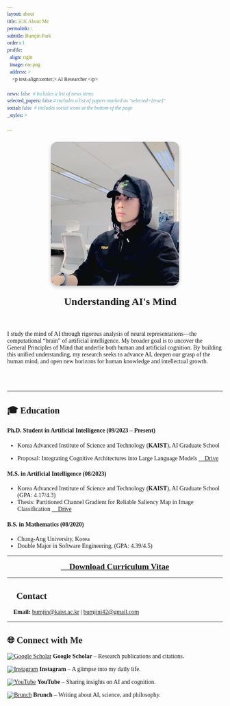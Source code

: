 ```yaml
---
layout: about
title: 🇰🇷 About Me
permalink: /
subtitle: Bumjin Park 
order : 1 
profile:
  align: right
  image: me.png
  address: >
    <p text-align:center;> AI Researcher </p>

news: false  # includes a list of news items
selected_papers: false # includes a list of papers marked as "selected={true}"
social: false  # includes social icons at the bottom of the page
_styles: >

---
```



<img src="/assets/img/bumjini.jpg" width="50%" height="auto" class="styled-image"/>

<style>
body, p, h1, h2, h3, h4, h5, h6, li, div, span, strong {
    font-family: "Times New Roman", Times, serif !important;
}

.styled-image {
    width: 300px;
    border-radius: 15px;
    box-shadow: 0 4px 8px rgba(0, 0, 0, 0.2);
    margin: 20px auto;
    transition: transform 0.3s ease;
    display: block;
}

.field {
    padding: 2px 6px;
    border-radius: 4px;
    font-weight: bold;
}

.cognitive { background-color: #FFE0E0; }
.mechanistic { background-color: #E0FFE0; }
.xai { background-color: #E0E0FF; }
.llm { background-color: #FFE0FF; }
.multiagent { background-color: #FFFFE0; }
.communication { background-color: #E0FFFF; }
.math { background-color: #FFE5CC; }
.programming { background-color: #E5CCFF; }
</style>


<p align="center" style="font-size:1.5rem;">
    🧠 <b> Understanding AI's Mind</b>
</p>
<br>

I study the mind of AI through rigorous analysis of neural representations—the computational “brain” of artificial intelligence. My broader goal is to uncover the General Principles of Mind that underlie both human and artificial cognition. By building this unified understanding, my research seeks to advance AI, deepen our grasp of the human mind, and open new horizons for human knowledge and intellectual growth.

<br>
<br>

---

## 🎓 Education

#### Ph.D. Student in Artificial Intelligence (09/2023 – Present)
- Korea Advanced Institute of Science and Technology (**KAIST**), AI Graduate School

- Proposal: Integrating Cognitive Architectures into Large Language Models [📂 Drive](https://1drv.ms/b/c/ae042a624064f8ca/EXbZ7D5yKjdOonSmwpe_60IBYzLog03lXGdDhi6Fy6WUhg?e=z6FWzK)

#### M.S. in Artificial Intelligence (08/2023)
- Korea Advanced Institute of Science and Technology (**KAIST**), AI Graduate School (GPA: 4.17/4.3) 
- Thesis: Partitioned Channel Gradient for Reliable Saliency Map in Image Classification [📂 Drive](https://1drv.ms/b/c/ae042a624064f8ca/EWrkp660zT1BuTF8JjPcSa4B6IWTS5NT6V_URVY-WOKzgg?e=Y4GPkz)

#### B.S. in Mathematics (08/2020)
- Chung-Ang University, Korea
- Double Major in Software Engineering, (GPA: 4.39/4.5)  

---

<!-- ## 📄 Curriculum Vitae -->

<p align="center">
  <a href="assets/BumjiniCV.pdf" style="font-size:1.2rem;">
    📄 <b>Download Curriculum Vitae</b>
  </a>
</p>

---

## 📩 Contact  

📧 **Email:** [bumjin@kaist.ac.kr](mailto:bumjin@kaist.ac.kr) | [bumjini42@gmail.com](mailto:bumjini42@gmail.com)
<br>

---

## 🌐 Connect with Me  


[![Google Scholar](https://img.shields.io/badge/Google%20Scholar-4285F4?style=flat&logo=google-scholar&logoColor=white)](https://scholar.google.com/citations?user=XzIXaxoAAAAJ&hl=ko) **Google Scholar** – Research publications and citations.

[![Instagram](https://img.shields.io/badge/Instagram-E4405F?style=flat&logo=instagram&logoColor=white)](https://www.instagram.com/bumjini/) **Instagram** – A glimpse into my daily life.  

[![YouTube](https://img.shields.io/badge/YouTube-FF0000?style=flat&logo=youtube&logoColor=white)](https://www.youtube.com/@bumjini) **YouTube** – Sharing insights on AI and cognition.  

[![Brunch](https://img.shields.io/badge/Brunch-000000?style=flat&logo=brunch&logoColor=white)](https://brunch.co.kr/@bumjini) **Brunch** – Writing about AI, science, and philosophy.  

<!-- ---

## Items 

- [Reading List](/papers)

---


<br> -->
<br>
<br>
<br>
<br>